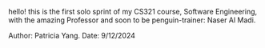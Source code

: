 hello! this is the first solo sprint of my CS321 course, Software Engineering, with the amazing Professor and soon to be penguin-trainer: Naser Al Madi.

Author: Patricia Yang.
Date: 9/12/2024
